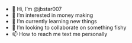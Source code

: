 - 👋 Hi, I’m @jbstar007
- 👀 I’m interested in money making
- 🌱 I’m currently learning new things
- 💞️ I’m looking to collaborate on something fishy
- 📫 How to reach me text me personally


<!---
jbstar007/jbstar007 is a ✨ special ✨ repository because its `README.md` (this file) appears on your GitHub profile.
You can click the Preview link to take a look at your changes.
--->
